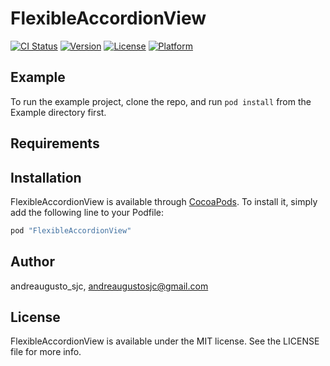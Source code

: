 # FlexibleAccordionView

[![CI Status](http://img.shields.io/travis/andreaugusto_sjc/FlexibleAccordionView.svg?style=flat)](https://travis-ci.org/andreaugusto_sjc/FlexibleAccordionView)
[![Version](https://img.shields.io/cocoapods/v/FlexibleAccordionView.svg?style=flat)](http://cocoapods.org/pods/FlexibleAccordionView)
[![License](https://img.shields.io/cocoapods/l/FlexibleAccordionView.svg?style=flat)](http://cocoapods.org/pods/FlexibleAccordionView)
[![Platform](https://img.shields.io/cocoapods/p/FlexibleAccordionView.svg?style=flat)](http://cocoapods.org/pods/FlexibleAccordionView)

## Example

To run the example project, clone the repo, and run `pod install` from the Example directory first.

## Requirements

## Installation

FlexibleAccordionView is available through [CocoaPods](http://cocoapods.org). To install
it, simply add the following line to your Podfile:

```ruby
pod "FlexibleAccordionView"
```

## Author

andreaugusto_sjc, andreaugustosjc@gmail.com

## License

FlexibleAccordionView is available under the MIT license. See the LICENSE file for more info.
